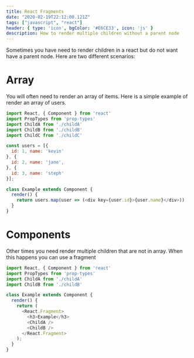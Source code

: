 ```yaml
---
title: React Fragments
date: "2020-02-19T22:12:00.121Z"
tags: ["javascript", "react"]
header: { type: 'icon', bgColor: '#E6CE33', icon: 'js' }
description: How to render multiple children without a parent node
---
```


Sometimes you have need to render children in a react but do not want have a parent node.
Here are two different scenarios:

# Array
You will often need to render an array of items. Here is a simple example of render an array of users.
```javascript
import React, { Component } from 'react'
import PropTypes from 'prop-types'
import ChildA from './childA'
import ChildB from './childB'
import ChildC from './childC'

const users = [{
  id: 1, name: 'kevin'
}, {
  id: 2, name: 'jane',
}, {
  id: 3, name: 'steph'
}];

class Example extends Component {
  render() {
    return users.map(user => (<div key={user.id}>{user.name}</div>))
  }
}
```

# Components
Other times you need render multiple children that are not in array.
When this happens you can use a fragment
```javascript
import React, { Component } from 'react'
import PropTypes from 'prop-types'
import ChildA from './childA'
import ChildB from './childB'

class Example extends Component {
  render() {
    return (
      <React.Fragment>
        <h3>Example</h3>
        <ChildA />
        <ChildB />
      </React.Fragment>
    );
  }
}
```
